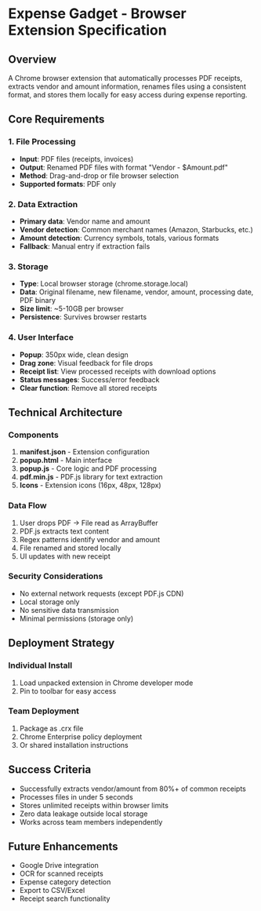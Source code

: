 # Expense Gadget - Browser Extension Specification

## Overview
A Chrome browser extension that automatically processes PDF receipts, extracts vendor and amount information, renames files using a consistent format, and stores them locally for easy access during expense reporting.

## Core Requirements

### 1. File Processing
- **Input**: PDF files (receipts, invoices)
- **Output**: Renamed PDF files with format "Vendor - $Amount.pdf"
- **Method**: Drag-and-drop or file browser selection
- **Supported formats**: PDF only

### 2. Data Extraction
- **Primary data**: Vendor name and amount
- **Vendor detection**: Common merchant names (Amazon, Starbucks, etc.)
- **Amount detection**: Currency symbols, totals, various formats
- **Fallback**: Manual entry if extraction fails

### 3. Storage
- **Type**: Local browser storage (chrome.storage.local)
- **Data**: Original filename, new filename, vendor, amount, processing date, PDF binary
- **Size limit**: ~5-10GB per browser
- **Persistence**: Survives browser restarts

### 4. User Interface
- **Popup**: 350px wide, clean design
- **Drag zone**: Visual feedback for file drops
- **Receipt list**: View processed receipts with download options
- **Status messages**: Success/error feedback
- **Clear function**: Remove all stored receipts

## Technical Architecture

### Components
1. **manifest.json** - Extension configuration
2. **popup.html** - Main interface
3. **popup.js** - Core logic and PDF processing
4. **pdf.min.js** - PDF.js library for text extraction
5. **Icons** - Extension icons (16px, 48px, 128px)

### Data Flow
1. User drops PDF → File read as ArrayBuffer
2. PDF.js extracts text content
3. Regex patterns identify vendor and amount
4. File renamed and stored locally
5. UI updates with new receipt

### Security Considerations
- No external network requests (except PDF.js CDN)
- Local storage only
- No sensitive data transmission
- Minimal permissions (storage only)

## Deployment Strategy

### Individual Install
1. Load unpacked extension in Chrome developer mode
2. Pin to toolbar for easy access

### Team Deployment
1. Package as .crx file
2. Chrome Enterprise policy deployment
3. Or shared installation instructions

## Success Criteria
- Successfully extracts vendor/amount from 80%+ of common receipts
- Processes files in under 5 seconds
- Stores unlimited receipts within browser limits
- Zero data leakage outside local storage
- Works across team members independently

## Future Enhancements
- Google Drive integration
- OCR for scanned receipts
- Expense category detection
- Export to CSV/Excel
- Receipt search functionality
